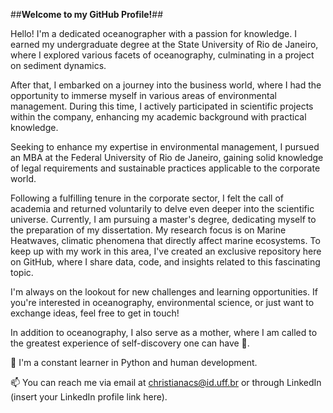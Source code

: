 
##**Welcome to my GitHub Profile!**##

Hello! I'm a dedicated oceanographer with a passion for knowledge. I earned my undergraduate degree at the State University of Rio de Janeiro, where I explored various facets of oceanography, culminating in a project on sediment dynamics.

After that, I embarked on a journey into the business world, where I had the opportunity to immerse myself in various areas of environmental management. During this time, I actively participated in scientific projects within the company, enhancing my academic background with practical knowledge.

Seeking to enhance my expertise in environmental management, I pursued an MBA at the Federal University of Rio de Janeiro, gaining solid knowledge of legal requirements and sustainable practices applicable to the corporate world.

Following a fulfilling tenure in the corporate sector, I felt the call of academia and returned voluntarily to delve even deeper into the scientific universe. Currently, I am pursuing a master's degree, dedicating myself to the preparation of my dissertation. My research focus is on Marine Heatwaves, climatic phenomena that directly affect marine ecosystems. To keep up with my work in this area, I've created an exclusive repository here on GitHub, where I share data, code, and insights related to this fascinating topic.

I'm always on the lookout for new challenges and learning opportunities. If you're interested in oceanography, environmental science, or just want to exchange ideas, feel free to get in touch!

In addition to oceanography, I also serve as a mother, where I am called to the greatest experience of self-discovery one can have 💞️. 


📖 I'm a constant learner in Python and human development.


📫 You can reach me via email at christianacs@id.uff.br or through LinkedIn (insert your LinkedIn profile link here).
